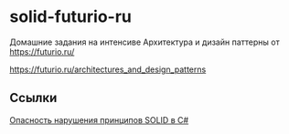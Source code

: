 # solid-futurio-ru
Домашние задания на интенсиве Архитектура и дизайн паттерны от https://futurio.ru/

https://futurio.ru/architectures_and_design_patterns

Ссылки
------

[Опасность нарушения принципов SOLID в C#][solid-csharp]

[solid-csharp]: https://docs.microsoft.com/ru-ru/archive/msdn-magazine/2014/may/csharp-best-practices-dangers-of-violating-solid-principles-in-csharp
